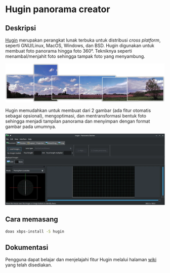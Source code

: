 # Hugin panorama creator

## Deskripsi

[Hugin](http://hugin.sourceforge.net/) merupakan perangkat lunak terbuka untuk distribusi _cross platform_, seperti GNU/Linux, MacOS, Windows, dan BSD. Hugin digunakan untuk membuat foto panorama hingga foto 360°. Tekniknya seperti menambal/menjahit foto sehingga tampak foto yang menyambung.

![Hugin LangitKetujuh OS](../../media/image/hugin-langitketujuh-id-1.webp)

Hugin memudahkan untuk membuat dari 2 gambar (ada fitur otomatis sebagai opsional), mengoptimasi, dan mentransformasi bentuk foto sehingga menjadi tampilan panorama dan menyimpan dengan format gambar pada umumnya.

![Hugin LangitKetujuh OS](../../media/image/hugin-langitketujuh-id-2.webp)

## Cara memasang

```sh
doas xbps-install -S hugin
```

## Dokumentasi

Pengguna dapat belajar dan menjelajahi fitur Hugin melalui halaman [wiki](https://wiki.panotools.org/Hugin) yang telah disediakan.
